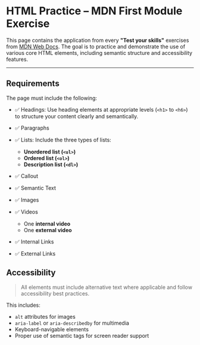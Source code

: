 # HTML Practice – MDN First Module Exercise

This page contains the application from every **"Test your skills"** exercises from [MDN Web Docs](https://developer.mozilla.org/en-US/docs/Learn_web_development/Core/Structuring_content/Test_your_skills).
The goal is to practice and demonstrate the use of various core HTML elements, including semantic structure and accessibility features.

---

## Requirements

The page must include the following:

- ✅ Headings: Use heading elements at appropriate levels (`<h1>` to `<h6>`) to structure your content clearly and semantically.

- ✅ Paragraphs

- ✅ Lists: Include the three types of lists:
    - **Unordered list (`<ul>`)**
    - **Ordered list (`<ol>`)**
    - **Description list (`<dl>`)**

- ✅ Callout

- ✅ Semantic Text

- ✅ Images

- ✅ Videos
    - One **internal video**
    - One **external video**

- ✅ Internal Links

- ✅ External Links

## Accessibility

> All elements must include alternative text where applicable and follow accessibility best practices.

This includes:

* `alt` attributes for images
* `aria-label` or `aria-describedby` for multimedia
* Keyboard-navigable elements
* Proper use of semantic tags for screen reader support

